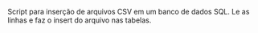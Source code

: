 
Script para inserção de arquivos CSV em um banco de dados SQL.
Le as linhas e faz o insert do arquivo nas tabelas.
